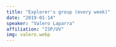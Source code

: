 ```yaml
---
title: "Explorer's group (every week)"
date: "2019-01-14"
speaker: "Valero Laparra"
affiliation: "ISP/UV"
img: valero.webp
---
```

